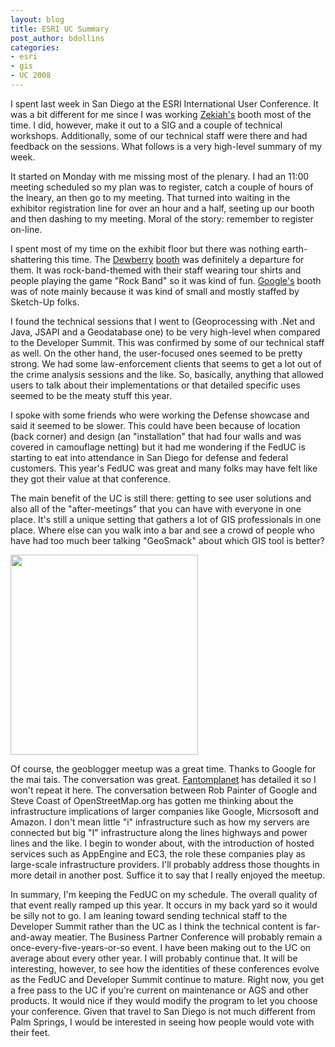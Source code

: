 ```yaml
---
layout: blog
title: ESRI UC Summary
post_author: bdollins
categories:
- esri
- gis
- UC 2008
---
```


I spent last week in San Diego at the ESRI International User Conference. It was a bit different for me since I was working <a href="http://www.zekiah.com">Zekiah's</a> booth most of the time. I did, however, make it out to a SIG and a couple of technical workshops. Additionally, some of our technical staff were there and had feedback on the sessions. What follows is a very high-level summary of my week.<!--more-->

It started on Monday with me missing most of the plenary. I had an 11:00 meeting scheduled so my plan was to register, catch a couple of hours of the lneary, an then go to my meeting. That turned into waiting in the exhibitor registration line for over an hour and a half, seeting up our booth and then dashing to my meeting. Moral of the story: remember to register on-line.

I spent most of my time on the exhibit floor but there was nothing earth-shattering this time. The <a href="http://www.dewberry.com">Dewberry</a> <a href="http://gisuser.blogspot.com/2008/08/rockin-dewberry-with-rock-band.html">booth</a> was definitely a departure for them. It was rock-band-themed with their staff wearing tour shirts and people playing the game "Rock Band" so it was kind of fun. <a href="http://www.google.com">Google's</a> booth was of note mainly because it was kind of small and mostly staffed by Sketch-Up folks. 

I found the technical sessions that I went to (Geoprocessing with .Net and Java, JSAPI and a Geodatabase one) to be very high-level when compared to the Developer Summit. This was confirmed by some of our technical staff as well. On the other hand, the user-focused ones seemed to be pretty strong. We had some law-enforcement clients that seems to get a lot out of the crime analysis sessions and the like. So, basically, anything that allowed users to talk about their implementations or that detailed specific uses seemed to be the meaty stuff this year.

I spoke with some friends who were working the Defense showcase and said it seemed to be slower. This could have been because of location (back corner) and design (an "installation" that had four walls and was covered in camouflage netting) but it had me wondering if the FedUC is starting to eat into attendance in San Diego for defense and federal customers. This year's FedUC was great and many folks may have felt like they got their value at that conference.

The main benefit of the UC is still there: getting to see user solutions and also all of the "after-meetings" that you can have with everyone in one place. It's still a unique setting that gathers a lot of GIS professionals in one place. Where else can you walk into a bar and see a crowd of people who have had too much beer talking "GeoSmack" about which GIS tool is better?

<img alt="" class="alignnone size-full wp-image-259" height="320" src="http://geobabble.files.wordpress.com/2008/08/kool-aid.jpg" width="300" />

Of course, the geoblogger meetup was a great time. Thanks to Google for the mai tais. The conversation was great. <a href="http://fantomplanet.wordpress.com/2008/08/07/geoblogger-meetup-awesome/">Fantomplanet</a> has detailed it so I won't repeat it here. The conversation between Rob Painter of Google and Steve Coast of OpenStreetMap.org has gotten me thinking about the infrastructure implications of larger companies like Google, Micrsosoft and Amazon. I don't mean little "i" infrastructure such as how my servers are connected but big "I" infrastructure along the lines highways and power lines and the like. I begin to wonder about, with the introduction of hosted services such as AppEngine and EC3, the role these companies play as large-scale infrastructure providers. I'll probably address those thoughts in more detail in another post. Suffice it to say that I really enjoyed the meetup.

In summary, I'm keeping the FedUC on my schedule. The overall quality of that event really ramped up this year. It occurs in my back yard so it would be silly not to go. I am leaning toward sending technical staff to the Developer Summit rather than the UC as I think the technical content is far-and-away meatier. The Business Partner Conference will probably remain a once-every-five-years-or-so event. I have been making out to the UC on average about every other year. I will probably continue that. It will be interesting, however, to see how the identities of these conferences evolve as the FedUC and Developer Summit continue to mature. Right now, you get a free pass to the UC if you're current on maintenance or AGS and other products. It would nice if they would modify the program to let you choose your conference. Given that travel to San Diego is not much different from Palm Springs, I would be interested in seeing how people would vote with their feet.